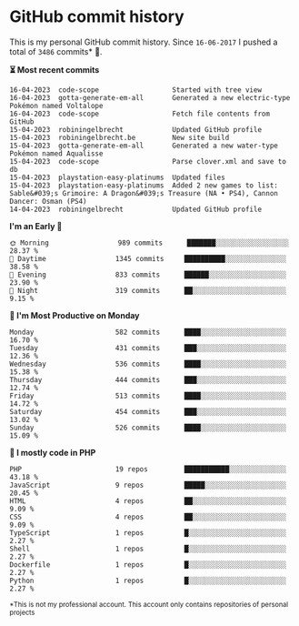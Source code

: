 # GitHub commit history
This is my personal GitHub commit history. Since <!--START_SECTION:first-commit-date-->`16-06-2017`<!--END_SECTION:first-commit-date--> I pushed a total of <!--START_SECTION:total-commit-count-->`3486`<!--END_SECTION:total-commit-count--> commits* 🎉.

<!--START_SECTION:most-recent-commits-->
**⏳ Most recent commits**
                                        
```text
16-04-2023  code-scope                  Started with tree view
16-04-2023  gotta-generate-em-all       Generated a new electric-type Pokémon named Voltalope
16-04-2023  code-scope                  Fetch file contents from GitHub
15-04-2023  robiningelbrecht            Updated GitHub profile
15-04-2023  robiningelbrecht.be         New site build
15-04-2023  gotta-generate-em-all       Generated a new water-type Pokémon named Aqualisse
15-04-2023  code-scope                  Parse clover.xml and save to db
15-04-2023  playstation-easy-platinums  Updated files
15-04-2023  playstation-easy-platinums  Added 2 new games to list: Sable&#039;s Grimoire: A Dragon&#039;s Treasure (NA • PS4), Cannon Dancer: Osman (PS4)
14-04-2023  robiningelbrecht            Updated GitHub profile
```
<!--END_SECTION:most-recent-commits-->  

<!--START_SECTION:commits-per-day-time-->
**I&#039;m an Early 🐤**

```text
🌞 Morning                 989 commits      ███████░░░░░░░░░░░░░░░░░░   28.37 %
🌆 Daytime                 1345 commits     ██████████░░░░░░░░░░░░░░░   38.58 %
🌃 Evening                 833 commits      ██████░░░░░░░░░░░░░░░░░░░   23.90 %
🌙 Night                   319 commits      ██░░░░░░░░░░░░░░░░░░░░░░░   9.15 %
```
<!--END_SECTION:commits-per-day-time-->  

<!--START_SECTION:commits-per-weekday-->
**📅 I&#039;m Most Productive on Monday**

```text
Monday                    582 commits      ████░░░░░░░░░░░░░░░░░░░░░   16.70 %
Tuesday                   431 commits      ███░░░░░░░░░░░░░░░░░░░░░░   12.36 %
Wednesday                 536 commits      ████░░░░░░░░░░░░░░░░░░░░░   15.38 %
Thursday                  444 commits      ███░░░░░░░░░░░░░░░░░░░░░░   12.74 %
Friday                    513 commits      ████░░░░░░░░░░░░░░░░░░░░░   14.72 %
Saturday                  454 commits      ███░░░░░░░░░░░░░░░░░░░░░░   13.02 %
Sunday                    526 commits      ████░░░░░░░░░░░░░░░░░░░░░   15.09 %
```
<!--END_SECTION:commits-per-weekday-->  

<!--START_SECTION:repos-per-language-->
**💬 I mostly code in PHP**

```text
PHP                       19 repos         ███████████░░░░░░░░░░░░░░   43.18 %
JavaScript                9 repos          █████░░░░░░░░░░░░░░░░░░░░   20.45 %
HTML                      4 repos          ██░░░░░░░░░░░░░░░░░░░░░░░   9.09 %
CSS                       4 repos          ██░░░░░░░░░░░░░░░░░░░░░░░   9.09 %
TypeScript                1 repos          █░░░░░░░░░░░░░░░░░░░░░░░░   2.27 %
Shell                     1 repos          █░░░░░░░░░░░░░░░░░░░░░░░░   2.27 %
Dockerfile                1 repos          █░░░░░░░░░░░░░░░░░░░░░░░░   2.27 %
Python                    1 repos          █░░░░░░░░░░░░░░░░░░░░░░░░   2.27 %
```
<!--END_SECTION:repos-per-language-->  

<sub>*This is not my professional account. This account only contains repositories of personal projects</sub>
